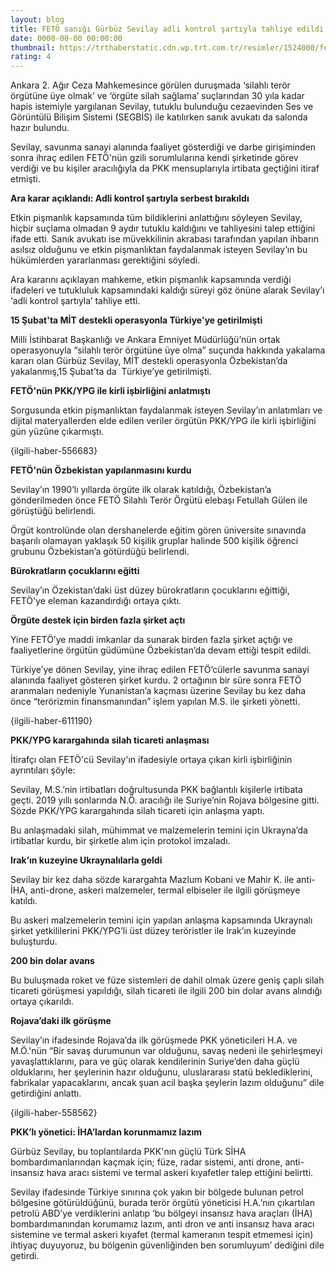 ```yaml
--- 
layout: blog
title: FETÖ sanığı Gürbüz Sevilay adli kontrol şartıyla tahliye edildi
date: 0000-00-00 00:00:00
thumbnail: https://trthaberstatic.cdn.wp.trt.com.tr/resimler/1524000/feto-pkk-gurbuz-sevilay-trt-haber-1525276.jpg
rating: 4
---
```

<p>
	Ankara 2. Ağır Ceza Mahkemesince görülen duruşmada ‘silahlı terör örgütüne üye olmak’ ve ‘örgüte silah sağlama’ suçlarından 30 yıla kadar hapis istemiyle yargılanan Sevilay, tutuklu bulunduğu cezaevinden Ses ve Görüntülü Bilişim Sistemi (SEGBİS) ile katılırken sanık avukatı da salonda hazır bulundu.</p>
<p>
	Sevilay, savunma sanayi alanında faaliyet gösterdiği ve darbe girişiminden sonra ihraç edilen FETÖ'nün gzili sorumlularına kendi şirketinde görev verdiği ve bu kişiler aracılığıyla da PKK mensuplarıyla irtibata geçtiğini itiraf etmişti.</p>
<p>
	<strong>Ara karar açıklandı: Adli kontrol şartıyla serbest bırakıldı</strong></p>
<p>
	Etkin pişmanlık kapsamında tüm bildiklerini anlattığını söyleyen Sevilay, hiçbir suçlama olmadan 9 aydır tutuklu kaldığını ve tahliyesini talep ettiğini ifade etti. Sanık avukatı ise müvekkilinin akrabası tarafından yapılan ihbarın asılsız olduğunu ve etkin pişmanlıktan faydalanmak isteyen Sevilay’ın bu hükümlerden yararlanması gerektiğini söyledi.</p>
<p>
	Ara kararını açıklayan mahkeme, etkin pişmanlık kapsamında verdiği ifadeleri ve tutukluluk kapsamındaki kaldığı süreyi göz önüne alarak Sevilay’ı ‘adli kontrol şartıyla’ tahliye etti.</p>
<p>
	<strong>15 Şubat'ta MİT destekli operasyonla Türkiye'ye getirilmişti</strong></p>
<p>
	Milli İstihbarat Başkanlığı ve Ankara Emniyet Müdürlüğü’nün ortak operasyonuyla “silahlı terör örgütüne üye olma” suçunda hakkında yakalama kararı olan Gürbüz Sevilay, MİT destekli operasyonla Özbekistan’da yakalanmış,15 Şubat’ta da  Türkiye’ye getirilmişti.</p>
<p>
	<strong>FETÖ'nün PKK/YPG ile kirli işbirliğini anlatmıştı</strong></p>
<p>
	Sorgusunda etkin pişmanlıktan faydalanmak isteyen Sevilay’ın anlatımları ve dijital materyallerden elde edilen veriler örgütün PKK/YPG ile kirli işbirliğini gün yüzüne çıkarmıştı.</p>
<p>
	{ilgili-haber-556683}</p>
<p>
	<strong>FETÖ'nün Özbekistan yapılanmasını kurdu</strong></p>
<p>
	Sevilay’ın 1990’lı yıllarda örgüte ilk olarak katıldığı, Özbekistan’a gönderilmeden önce FETÖ Silahlı Terör Örgütü elebaşı Fetullah Gülen ile görüştüğü belirlendi.</p>
<p>
	Örgüt kontrolünde olan dershanelerde eğitim gören üniversite sınavında başarılı olamayan yaklaşık 50 kişilik gruplar halinde 500 kişilik öğrenci grubunu Özbekistan’a götürdüğü belirlendi.</p>
<p>
	<strong>Bürokratların çocuklarını eğitti</strong></p>
<p>
	Sevilay’ın Özekistan’daki üst düzey bürokratların çocuklarını eğittiği, FETÖ'ye eleman kazandırdığı ortaya çıktı.</p>
<p>
	<strong>Örgüte destek için birden fazla şirket açtı</strong></p>
<p>
	Yine FETÖ’ye maddi imkanlar da sunarak birden fazla şirket açtığı ve faaliyetlerine örgütün güdümüne Özbekistan’da devam ettiği tespit edildi.</p>
<p>
	Türkiye’ye dönen Sevilay, yine ihraç edilen FETÖ’cülerle savunma sanayi alanında faaliyet gösteren şirket kurdu. 2 ortağının bir süre sonra FETÖ aranmaları nedeniyle Yunanistan’a kaçması üzerine Sevilay bu kez daha önce “terörizmin finansmanından” işlem yapılan M.S. ile şirketi yönetti.</p>
<p>
	{ilgili-haber-611190}</p>
<p>
	<strong>PKK/YPG karargahında silah ticareti anlaşması</strong></p>
<p>
	İtirafçı olan FETÖ'cü Sevilay'ın ifadesiyle ortaya çıkan kirli işbirliğinin ayrıntıları şöyle:</p>
<p>
	Sevilay, M.S.’nin irtibatları doğrultusunda PKK bağlantılı kişilerle irtibata geçti. 2019 yıllı sonlarında N.Ö. aracılığı ile Suriye’nin Rojava bölgesine gitti. Sözde PKK/YPG karargahında silah ticareti için anlaşma yaptı.</p>
<p>
	Bu anlaşmadaki silah, mühimmat ve malzemelerin temini için Ukrayna’da irtibatlar kurdu, bir şirketle alım için protokol imzaladı.</p>
<p>
	<strong>Irak’ın kuzeyine Ukraynalılarla geldi</strong></p>
<p>
	Sevilay bir kez daha sözde karargahta Mazlum Kobani ve Mahir K. ile anti-İHA, anti-drone, askeri malzemeler, termal elbiseler ile ilgili görüşmeye katıldı.</p>
<p>
	Bu askeri malzemelerin temini için yapılan anlaşma kapsamında Ukraynalı şirket yetkililerini PKK/YPG’li üst düzey teröristler ile Irak’ın kuzeyinde buluşturdu.</p>
<p>
	<strong>200 bin dolar avans</strong></p>
<p>
	Bu buluşmada roket ve füze sistemleri de dahil olmak üzere geniş çaplı silah ticareti görüşmesi yapıldığı, silah ticareti ile ilgili 200 bin dolar avans alındığı ortaya çıkarıldı.</p>
<p>
	<strong>Rojava’daki ilk görüşme</strong></p>
<p>
	Sevilay’ın ifadesinde Rojava’da ilk görüşmede PKK yöneticileri H.A. ve M.Ö.'nün “Bir savaş durumunun var olduğunu, savaş nedeni ile şehirleşmeyi yavaşlattıklarını, para ve güç olarak kendilerinin Suriye’den daha güçlü olduklarını, her şeylerinin hazır olduğunu, uluslararası statü beklediklerini, fabrikalar yapacaklarını, ancak şuan acil başka şeylerin lazım olduğunu” dile getirdiğini anlattı.</p>
<p>
	{ilgili-haber-558562}</p>
<p>
	<strong>PKK’lı yönetici: İHA’lardan korunmamız lazım</strong></p>
<p>
	Gürbüz Sevilay, bu toplantılarda PKK'nın güçlü Türk SİHA bombardımanlarından kaçmak için; füze, radar sistemi, anti drone, anti-insansız hava aracı sistemi ve termal askeri kıyafetler talep ettiğini belirtti.</p>
<p>
	Sevilay ifadesinde Türkiye sınırına çok yakın bir bölgede bulunan petrol bölgesine götürüldüğünü, burada terör örgütü yöneticisi H.A.’nın çıkartılan petrolü ABD’ye verdiklerini anlatıp ‘bu bölgeyi insansız hava araçları (İHA) bombardımanından korumamız lazım, anti dron ve anti insansız hava aracı sistemine ve termal askeri kıyafet (termal kameranın tespit etmemesi için) ihtiyaç duyuyoruz, bu bölgenin güvenliğinden ben sorumluyum’ dediğini dile getirdi. </p>
